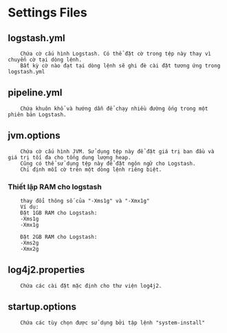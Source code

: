 #	Settings Files

##	logstash.yml
```
	Chứa cờ cấu hình Logstash. Có thể đặt cờ trong tệp này thay vì chuyển cờ tại dòng lệnh. 
	Bất kỳ cờ nào đạt tại dòng lệnh sẽ ghi đè cài đặt tương ứng trong logstash.yml
```

##	pipeline.yml
```
	Chứa khuôn khổ và hướng dẫn để chạy nhiều đường ống trong một phiên bản Logstash.
```

##	jvm.options
```
	Chứa cờ cấu hình JVM. Sử dụng tệp này để đặt giá trị ban đầu và giá trị tối đa cho tổng dung lượng heap.
	Cũng có thể sử dụng tệp này để đặt ngôn ngữ cho Logstash.
	Chỉ định mỗi cờ trên một dòng lệnh riêng biệt.
```
###	Thiết lập RAM cho logstash
```
	thay đổi thông số của "-Xms1g" và "-Xmx1g"
	Ví dụ:
	Đặt 1GB RAM cho Logstash:
	-Xms1g
	-Xmx1g

	Đặt 2GB RAM cho Logstash:
	-Xms2g
	-Xmx2g	
```

##	log4j2.properties
```
	Chứa các cài đặt mặc định cho thư viện log4j2.
```

##	startup.options
```
	Chứa các tùy chọn được sử dụng bởi tập lệnh "system-install"
```
